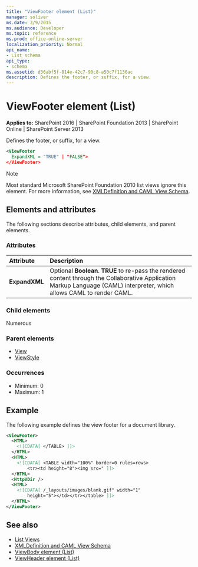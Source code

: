 ```yaml
---
title: "ViewFooter element (List)"
manager: soliver
ms.date: 3/9/2015
ms.audience: Developer
ms.topic: reference
ms.prod: office-online-server
localization_priority: Normal
api_name:
- List schema
api_type:
- schema
ms.assetid: d36abf5f-814e-42c7-90c8-a50c7f1130ac
description: Defines the footer, or suffix, for a view.
---
```


# ViewFooter element (List)

**Applies to:** SharePoint 2016 | SharePoint Foundation 2013 | SharePoint Online | SharePoint Server 2013
  
Defines the footer, or suffix, for a view.

```XML
<ViewFooter
  ExpandXML = "TRUE" | "FALSE">
</ViewFooter>
```

> [!NOTE]
> Most standard Microsoft SharePoint Foundation 2010 list views ignore this element. For more information, see [XMLDefinition and CAML View Schema](https://msdn.microsoft.com/library/1845d203-4699-4b0e-a182-2d9998439922%28Office.15%29.aspx). 
  
## Elements and attributes

The following sections describe attributes, child elements, and parent elements.

### Attributes

|**Attribute**|**Description**|
|:-----|:-----|
|**ExpandXML** <br/> |Optional **Boolean**. **TRUE** to re-pass the rendered content through the Collaborative Application Markup Language (CAML) interpreter, which allows CAML to render CAML.  <br/> |
   
### Child elements

Numerous 
   
### Parent elements

- [View](view-element-list.md)
- [ViewStyle](viewstyle-element-list.md)
   
### Occurrences

- Minimum: 0
- Maximum: 1  
   
## Example

The following example defines the view footer for a document library.
  
```XML
<ViewFooter>
  <HTML>
    <![CDATA[ </TABLE> ]]>
  </HTML>
  <HTML>
    <![CDATA[ <TABLE width="100%" border=0 rules=rows>
        <tr><td height="8"><img src=" ]]>
  </HTML>
  <HttpVDir />
  <HTML>
    <![CDATA[ /_layouts/images/blank.gif" width="1" 
        height="5"></td></tr></table> ]]>
  </HTML>
</ViewFooter>
```

## See also

- [List Views](https://msdn.microsoft.com/library/43e6ba7e-eddb-418a-a570-c0815016fc17%28Office.15%29.aspx)  
- [XMLDefinition and CAML View Schema](https://msdn.microsoft.com/library/1845d203-4699-4b0e-a182-2d9998439922%28Office.15%29.aspx) 
- [ViewBody element (List)](viewbody-element-list.md) 
- [ViewHeader element (List)](viewheader-element-list.md)

